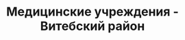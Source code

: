 ---
district_id: 2-01-0
district_name: Витебский район
title: Медицинские учреждения - Витебский район
---